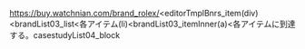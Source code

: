 https://buy.watchnian.com/brand_rolex/<editorTmplBnrs_item(div)<brandList03_list<各アイテム(li)<brandList03_itemInner(a)<各アイテムに到達する。casestudyList04_block
